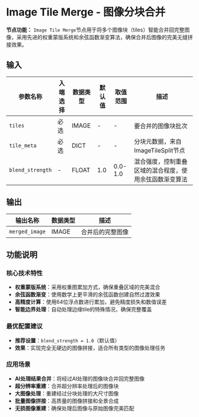 # Image Tile Merge - 图像分块合并

**节点功能：** `Image Tile Merge`节点用于将多个图像块（tiles）智能合并回完整图像，采用先进的权重蒙版系统和余弦函数渐变算法，确保合并后图像的完美无缝拼接效果。

## 输入

| 参数名称 | 入端选择 | 数据类型 | 默认值 | 取值范围 | 描述 |
| -------- | -------- | -------- | ------ | -------- | ---- |
| `tiles` | 必选 | IMAGE | - | - | 要合并的图像块批次 |
| `tile_meta` | 必选 | DICT | - | - | 分块元数据，来自ImageTileSplit节点 |
| `blend_strength` | - | FLOAT | 1.0 | 0.0-1.0 | 混合强度，控制重叠区域的混合程度，使用余弦函数渐变算法 |

## 输出

| 输出名称 | 数据类型 | 描述 |
|---------|----------|------|
| `merged_image` | IMAGE | 合并后的完整图像 |

## 功能说明

### 核心技术特性
- **权重蒙版系统**：采用权重图累加方式，确保重叠区域的完美混合
- **余弦函数渐变**：使用数学上更平滑的余弦函数创建自然过渡效果
- **高精度计算**：使用64位浮点数进行累加，避免精度损失和数值误差
- **智能边界处理**：自动处理边缘tile的特殊情况，确保完整覆盖

### 最优配置建议
- **推荐设置**：`blend_strength = 1.0`（默认值）
- **效果**：实现完全无硬边的图像拼接，适合所有类型的图像处理任务

### 应用场景
- **AI处理结果合并**：将经过AI处理的图像块合并回完整图像
- **超分辨率重建**：合并超分辨率处理后的图像块
- **大图像处理**：重建经过分块处理的大尺寸图像
- **批量图像拼接**：高质量的图像拼接和全景合成
- **无损图像重建**：确保处理后图像与原始图像完美匹配